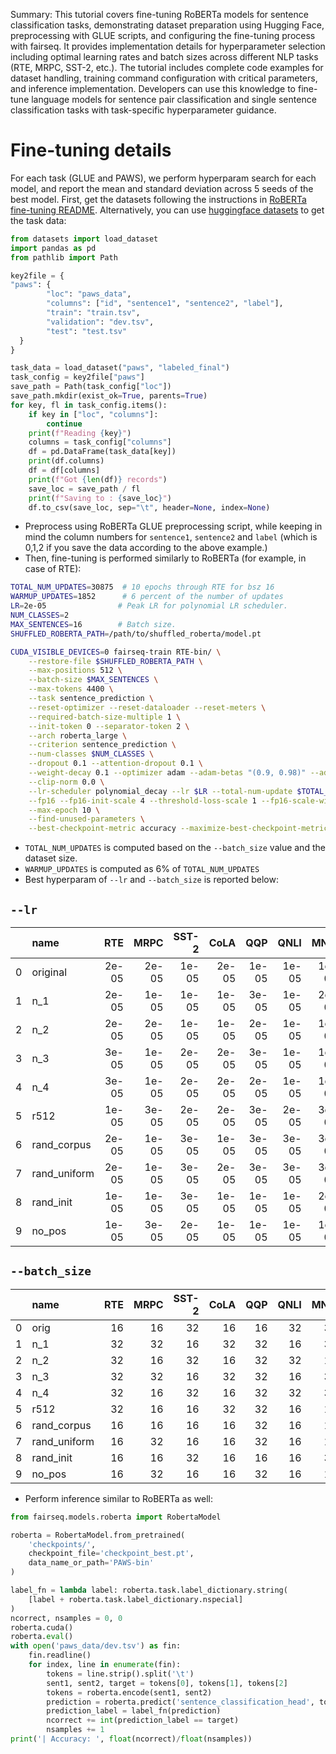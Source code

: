 Summary: This tutorial covers fine-tuning RoBERTa models for sentence classification tasks, demonstrating dataset preparation using Hugging Face, preprocessing with GLUE scripts, and configuring the fine-tuning process with fairseq. It provides implementation details for hyperparameter selection including optimal learning rates and batch sizes across different NLP tasks (RTE, MRPC, SST-2, etc.). The tutorial includes complete code examples for dataset handling, training command configuration with critical parameters, and inference implementation. Developers can use this knowledge to fine-tune language models for sentence pair classification and single sentence classification tasks with task-specific hyperparameter guidance.

# Fine-tuning details

For each task (GLUE and PAWS), we perform hyperparam search for each model, and report the mean and standard deviation across 5 seeds of the best model. First, get the datasets following the instructions in [RoBERTa fine-tuning README](../roberta/README.glue.md). Alternatively, you can use [huggingface datasets](https://huggingface.co/docs/datasets/) to get the task data:

```python
from datasets import load_dataset
import pandas as pd
from pathlib import Path

key2file = {
"paws": {
        "loc": "paws_data",
        "columns": ["id", "sentence1", "sentence2", "label"],
        "train": "train.tsv",
        "validation": "dev.tsv",
        "test": "test.tsv"
  }
}

task_data = load_dataset("paws", "labeled_final")
task_config = key2file["paws"]
save_path = Path(task_config["loc"])
save_path.mkdir(exist_ok=True, parents=True)
for key, fl in task_config.items():
    if key in ["loc", "columns"]:
        continue
    print(f"Reading {key}")
    columns = task_config["columns"]
    df = pd.DataFrame(task_data[key])
    print(df.columns)
    df = df[columns]
    print(f"Got {len(df)} records")
    save_loc = save_path / fl
    print(f"Saving to : {save_loc}")
    df.to_csv(save_loc, sep="\t", header=None, index=None)

```

- Preprocess using RoBERTa GLUE preprocessing script, while keeping in mind the column numbers for `sentence1`, `sentence2` and `label` (which is 0,1,2 if you save the data according to the above example.)
- Then, fine-tuning is performed similarly to RoBERTa (for example, in case of RTE):

```bash
TOTAL_NUM_UPDATES=30875  # 10 epochs through RTE for bsz 16
WARMUP_UPDATES=1852      # 6 percent of the number of updates
LR=2e-05                # Peak LR for polynomial LR scheduler.
NUM_CLASSES=2
MAX_SENTENCES=16        # Batch size.
SHUFFLED_ROBERTA_PATH=/path/to/shuffled_roberta/model.pt

CUDA_VISIBLE_DEVICES=0 fairseq-train RTE-bin/ \
    --restore-file $SHUFFLED_ROBERTA_PATH \
    --max-positions 512 \
    --batch-size $MAX_SENTENCES \
    --max-tokens 4400 \
    --task sentence_prediction \
    --reset-optimizer --reset-dataloader --reset-meters \
    --required-batch-size-multiple 1 \
    --init-token 0 --separator-token 2 \
    --arch roberta_large \
    --criterion sentence_prediction \
    --num-classes $NUM_CLASSES \
    --dropout 0.1 --attention-dropout 0.1 \
    --weight-decay 0.1 --optimizer adam --adam-betas "(0.9, 0.98)" --adam-eps 1e-06 \
    --clip-norm 0.0 \
    --lr-scheduler polynomial_decay --lr $LR --total-num-update $TOTAL_NUM_UPDATES --warmup-updates $WARMUP_UPDATES \
    --fp16 --fp16-init-scale 4 --threshold-loss-scale 1 --fp16-scale-window 128 \
    --max-epoch 10 \
    --find-unused-parameters \
    --best-checkpoint-metric accuracy --maximize-best-checkpoint-metric;
```

- `TOTAL_NUM_UPDATES` is computed based on the `--batch_size` value and the dataset size.
- `WARMUP_UPDATES` is computed as 6% of `TOTAL_NUM_UPDATES`
- Best hyperparam of `--lr` and `--batch_size` is reported below:

## `--lr`

|     | name         |   RTE |  MRPC | SST-2 |  CoLA |   QQP |  QNLI |  MNLI |  PAWS |
| --: | :----------- | ----: | ----: | ----: | ----: | ----: | ----: | ----: | ----: |
|   0 | original     | 2e-05 | 2e-05 | 1e-05 | 2e-05 | 1e-05 | 1e-05 | 1e-05 | 2e-05 |
|   1 | n_1          | 2e-05 | 1e-05 | 1e-05 | 1e-05 | 3e-05 | 1e-05 | 2e-05 | 2e-05 |
|   2 | n_2          | 2e-05 | 2e-05 | 1e-05 | 1e-05 | 2e-05 | 1e-05 | 1e-05 | 3e-05 |
|   3 | n_3          | 3e-05 | 1e-05 | 2e-05 | 2e-05 | 3e-05 | 1e-05 | 1e-05 | 2e-05 |
|   4 | n_4          | 3e-05 | 1e-05 | 2e-05 | 2e-05 | 2e-05 | 1e-05 | 1e-05 | 2e-05 |
|   5 | r512         | 1e-05 | 3e-05 | 2e-05 | 2e-05 | 3e-05 | 2e-05 | 3e-05 | 2e-05 |
|   6 | rand_corpus  | 2e-05 | 1e-05 | 3e-05 | 1e-05 | 3e-05 | 3e-05 | 3e-05 | 2e-05 |
|   7 | rand_uniform | 2e-05 | 1e-05 | 3e-05 | 2e-05 | 3e-05 | 3e-05 | 3e-05 | 1e-05 |
|   8 | rand_init    | 1e-05 | 1e-05 | 3e-05 | 1e-05 | 1e-05 | 1e-05 | 2e-05 | 1e-05 |
|   9 | no_pos       | 1e-05 | 3e-05 | 2e-05 | 1e-05 | 1e-05 | 1e-05 | 1e-05 | 1e-05 |

## `--batch_size`

|     | name         | RTE | MRPC | SST-2 | CoLA | QQP | QNLI | MNLI | PAWS |
| --: | :----------- | --: | ---: | ----: | ---: | --: | ---: | ---: | ---: |
|   0 | orig         |  16 |   16 |    32 |   16 |  16 |   32 |   32 |   16 |
|   1 | n_1          |  32 |   32 |    16 |   32 |  32 |   16 |   32 |   16 |
|   2 | n_2          |  32 |   16 |    32 |   16 |  32 |   32 |   16 |   32 |
|   3 | n_3          |  32 |   32 |    16 |   32 |  32 |   16 |   32 |   32 |
|   4 | n_4          |  32 |   16 |    32 |   16 |  32 |   32 |   32 |   32 |
|   5 | r512         |  32 |   16 |    16 |   32 |  32 |   16 |   16 |   16 |
|   6 | rand_corpus  |  16 |   16 |    16 |   16 |  32 |   16 |   16 |   32 |
|   7 | rand_uniform |  16 |   32 |    16 |   16 |  32 |   16 |   16 |   16 |
|   8 | rand_init    |  16 |   16 |    32 |   16 |  16 |   16 |   32 |   16 |
|   9 | no_pos       |  16 |   32 |    16 |   16 |  32 |   16 |   16 |   16 |

- Perform inference similar to RoBERTa as well:

```python
from fairseq.models.roberta import RobertaModel

roberta = RobertaModel.from_pretrained(
    'checkpoints/',
    checkpoint_file='checkpoint_best.pt',
    data_name_or_path='PAWS-bin'
)

label_fn = lambda label: roberta.task.label_dictionary.string(
    [label + roberta.task.label_dictionary.nspecial]
)
ncorrect, nsamples = 0, 0
roberta.cuda()
roberta.eval()
with open('paws_data/dev.tsv') as fin:
    fin.readline()
    for index, line in enumerate(fin):
        tokens = line.strip().split('\t')
        sent1, sent2, target = tokens[0], tokens[1], tokens[2]
        tokens = roberta.encode(sent1, sent2)
        prediction = roberta.predict('sentence_classification_head', tokens).argmax().item()
        prediction_label = label_fn(prediction)
        ncorrect += int(prediction_label == target)
        nsamples += 1
print('| Accuracy: ', float(ncorrect)/float(nsamples))

```
